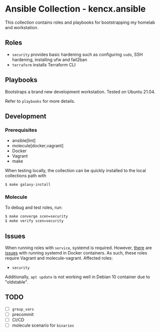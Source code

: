 # Ansible Collection - kencx.ansible

This collection contains roles and playbooks for bootstrapping my homelab and
workstation.

## Roles
- `security` provides basic hardening such as configuring `sudo`, SSH hardening,
  installing ufw and fail2ban
- `terraform` installs Terraform CLI

## Playbooks
Bootstraps a brand new development workstation. Tested on Ubuntu 21.04.

Refer to `playbooks` for more details.

## Development
### Prerequisites
- ansible[lint]
- molecule[docker,vagrant]
- Docker
- Vagrant
- make

When testing locally, the collection can be quickly installed to the local
collections path with

```bash
$ make galaxy-install
```

### Molecule
To debug and test roles, run:

```bash
$ make converge scen=security
$ make verify scen=security
```

## Issues

When running roles with `service`, systemd is required. However,
[there](https://github.com/geerlingguy/docker-ubuntu2004-ansible/issues/18) are
[issues](https://github.com/ansible-community/molecule/discussions/3108) with
running systemd in Docker containers. As such, these roles require Vagrant and
molecule-vagrant. Affected roles:
- `security`

Additionally, `apt update` is not working well in Debian 10 container due to
"oldstable".

## TODO
- [ ] `group_vars`
- [ ] precommit
- [ ] CI/CD
- [ ] molecule scenario for `binaries`
